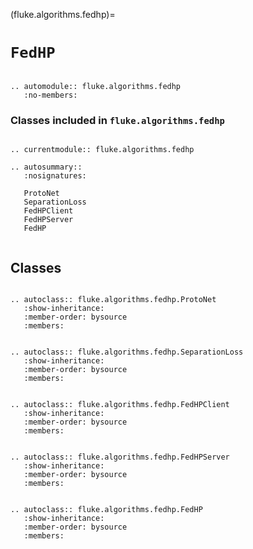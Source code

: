 (fluke.algorithms.fedhp)=

# ``FedHP``

```{eval-rst}

.. automodule:: fluke.algorithms.fedhp
   :no-members:

```


<h3>

Classes included in ``fluke.algorithms.fedhp``

</h3>

```{eval-rst}

.. currentmodule:: fluke.algorithms.fedhp

.. autosummary::
   :nosignatures:

   ProtoNet
   SeparationLoss
   FedHPClient
   FedHPServer
   FedHP
   
```


## Classes


```{eval-rst}

.. autoclass:: fluke.algorithms.fedhp.ProtoNet
   :show-inheritance:
   :member-order: bysource
   :members: 

```

```{eval-rst}

.. autoclass:: fluke.algorithms.fedhp.SeparationLoss
   :show-inheritance:
   :member-order: bysource
   :members: 

```

```{eval-rst}

.. autoclass:: fluke.algorithms.fedhp.FedHPClient
   :show-inheritance:
   :member-order: bysource
   :members: 

```

```{eval-rst}

.. autoclass:: fluke.algorithms.fedhp.FedHPServer
   :show-inheritance:
   :member-order: bysource
   :members: 

```

```{eval-rst}

.. autoclass:: fluke.algorithms.fedhp.FedHP
   :show-inheritance:
   :member-order: bysource
   :members: 

```